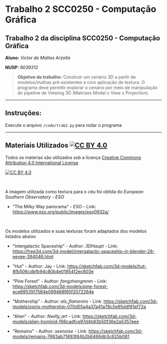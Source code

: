 
# Trabalho 2 SCC0250 - Computação Gráfica

## Trabalho 2 da disciplina SCC0250 - Computação Gráfica

**Aluno:** *Victor de Mattos Arzolla*

**NUSP:** *9039312*

>**Objetivo do trabalho:**
Construir um cenário 3D a partir de modelos/malhas pré-existentes e com aplicação de
textura. O programa deve permitir explorar o cenário por meio de manipulação do pipeline
de Viewing 3D (Matrizes Model x View x Projection).



___

## Instruções:


Execute o arquivo ```/code/trab2.py``` para rodar o programa

___
## Materiais Utilizados [![CC BY 4.0][cc-by-shield]][cc-by] 



Todos os materias são utilizados sob a licença [Creative Commons Attribution 4.0 International License][cc-by]

[![CC BY 4.0][cc-by-image]][cc-by]


[cc-by]: http://creativecommons.org/licenses/by/4.0/
[cc-by-image]: https://i.creativecommons.org/l/by/4.0/88x31.png
[cc-by-shield]: https://img.shields.io/badge/License-CC%20BY%204.0-lightgrey.svg

<br />

A imagem utilizada como textura para o céu foi obtida do *European Southern Observatory - ESO*
* "The Milky Way panorama" - *ESO* - 
Link: https://www.eso.org/public/images/eso0932a/

<br />

Os modelos utilizados e suas texturas foram adaptados dos modelos listados abaixo 


* "Intergalactic Spaceship" - Author: *3DHaupt* - 
Link: https://free3d.com/3d-model/intergalactic-spaceship-in-blender-28-eevee-394046.html

* "Hut" - Author: Jay - 
Link: https://sketchfab.com/3d-models/hut-8fb506cdbfb94c80b4e01954f2ec803e

* "Pine Forest" - Author: *fangzhangmnm* - 
Link: https://sketchfab.com/3d-models/pine-forest-ece69535f7584e099488f65f2072264e


* "Mothership" - Author: *alx_flameniro* - 
Link: https://sketchfab.com/3d-models/osiris-mothership-070d55a4a37a41a78c5e95ddf81ef72a


* "Alien" - Author: *Nwilly_art* - 
Link: https://sketchfab.com/3d-models/alien-hominid-f66cadfce97d4b83b50f36e2a5357eee


* "Remains" - Author: *seenoise* - 
Link: https://sketchfab.com/3d-models/remains-7663ab71893f44b2b6466db3c625b061

